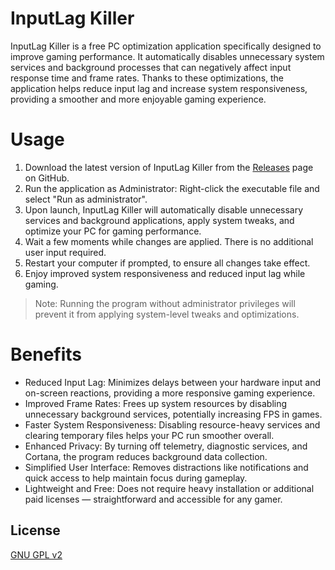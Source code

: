 # InputLag Killer
InputLag Killer is a free PC optimization application specifically designed to improve gaming performance. It automatically disables unnecessary system services and background processes that can negatively affect input response time and frame rates. Thanks to these optimizations, the application helps reduce input lag and increase system responsiveness, providing a smoother and more enjoyable gaming experience.

# Usage
1) Download the latest version of InputLag Killer from the [Releases](https://github.com/thx4drugs/inputlagkiller/releases) page on GitHub.
2) Run the application as Administrator:
Right-click the executable file and select "Run as administrator".
3) Upon launch, InputLag Killer will automatically disable unnecessary services and background applications, apply system tweaks, and optimize your PC for gaming performance.
4) Wait a few moments while changes are applied. There is no additional user input required.
5) Restart your computer if prompted, to ensure all changes take effect.
6) Enjoy improved system responsiveness and reduced input lag while gaming.
> Note: Running the program without administrator privileges will prevent it from applying system-level tweaks and optimizations.

# Benefits
* Reduced Input Lag: Minimizes delays between your hardware input and on-screen reactions, providing a more responsive gaming experience.
* Improved Frame Rates: Frees up system resources by disabling unnecessary background services, potentially increasing FPS in games.
* Faster System Responsiveness: Disabling resource-heavy services and clearing temporary files helps your PC run smoother overall.
* Enhanced Privacy: By turning off telemetry, diagnostic services, and Cortana, the program reduces background data collection.
* Simplified User Interface: Removes distractions like notifications and quick access to help maintain focus during gameplay.
* Lightweight and Free: Does not require heavy installation or additional paid licenses — straightforward and accessible for any gamer.

## License
[GNU GPL v2](http://www.gnu.org/licenses/old-licenses/gpl-2.0.html)
